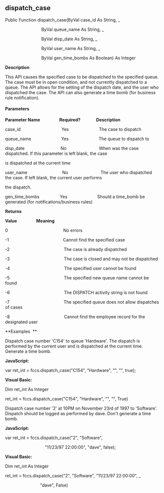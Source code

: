 dispatch_case
-------------

Public Function dispatch_case(ByVal case_id As String, _

                              ByVal queue_name As String, _

                              ByVal disp_date As String, _

                              ByVal user_name As String, _

                              ByVal gen_time_bombs As Boolean) As Integer

**Description**

This API causes the specified case to be dispatched to the specified queue. The case must be in open condition, and not currently dispatched to a queue. The API allows for the setting of the dispatch date, and the user who dispatched the case. The API can also generate a time bomb (for business rule notification).

#### Parameters
**Parameter Name**                **Required?**             **Description**

case_id                                  Yes                         The case to dispatch

queue_name                         Yes                         The queue to dispatch to

disp_date                              No                           When was the case dispatched. If this parameter is left blank, the case

is dispatched at the current time

user_name                             No                           The user who dispatched the case. If left blank, the current user performs

the dispatch.

gen_time_bombs                 Yes                         Should a time_bomb be generated (for notifications/business rules)

**Returns**

**Value**                **Meaning**

0                                              No errors

-1                                             Cannot find the specified case

-2                                             The case is already dispatched

-3                                             The case is closed and may not be dispatched

-4                                             The specified user cannot be found

-5                                             The specified new queue name cannot be found

-6                                             The DISPATCH activity string is not found

-7                                             The specified queue does not allow dispatches of cases

-8                                             Cannot find the employee record for the designated user

**Examples  **

 Dispatch case number 'C154' to queue 'Hardware'. The dispatch is performed by the current user and is dispatched at the current time. Generate a time bomb.

**JavaScript:**

var ret_int = fccs.dispatch_case("C154", "Hardware", "", "", true);

**Visual Basic:**

Dim ret_int As Integer

ret_int = fccs.dispatch_case("C154", "Hardware", "", "", True)

 Dispatch case number '2' at 10PM on November 23rd of 1997 to 'Software'. Dispatch should be logged as performed by dave. Don't generate a time bomb.

**JavaScript:**

var ret_int = fccs.dispatch_case("2", "Software",

                                 "11/23/97 22:00:00", "dave", false);

**Visual Basic:**

Dim ret_int As Integer

ret_int = fccs.dispatch_case("2", "Software", "11/23/97 22:00:00", _

                             "dave", False)